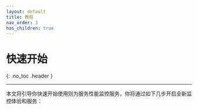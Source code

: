 ```yaml
---
layout: default
title: 教程
nav_order: 3
has_children: true
---
```


# 快速开始
{: .no_toc .header }

----
本文将引导你快速开始使用则为服务性能监控服务，你将通过如下几步开启全新监控体验和服务：
